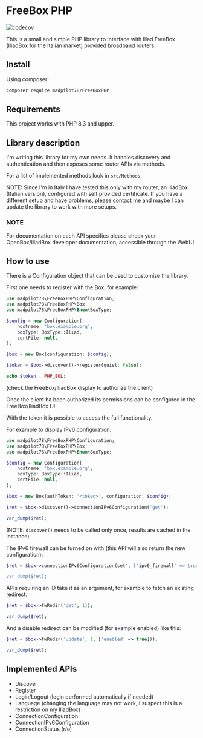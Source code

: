 # FreeBox PHP

[![codecov](https://codecov.io/github/madpilot78/FreeBoxPHP/graph/badge.svg?token=PAAARJT32F)](https://codecov.io/github/madpilot78/FreeBoxPHP)

This is a small and simple PHP library to interface with Iliad FreeBox
(IliadBox for the Italian market) provided broadband routers.

## Install

Using composer:

```sh
composer require madpilot78/FreeBoxPHP
```

## Requirements

This project works with PHP 8.3 and upper.

## Library description

I'm writing this library for my own needs. It handles discovery and
authentication and then exposes some router APIs via methods.

For a list of implemented methods look in `src/Methods`

NOTE: Since I'm in Italy I have tested this only with my router, an
IliadBox (Italian version), configured with self provided certificate.
If you have a different setup and have problems, please contact me
and maybe I can update the library to work with more setups.

### NOTE

For documentation on each API specifics please check your OpenBox/IliadBox
developer documentation, accessible through the WebUI.

## How to use

There is a Configuration object that can be used to customize the library.

First one needs to register with the Box, for example:

```php
use madpilot78\FreeBoxPHP\Configuration;
use madpilot78\FreeBoxPHP\Box;
use madpilot78\FreeBoxPHP\Enum\BoxType;

$config = new Configuration(
    hostname: 'box.example.org',
    boxType: BoxType::Iliad,
    certFile: null,
);

$box = new Box(configuration: $config);

$token = $box->discover()->register(quiet: false);

echo $token . PHP_EOL;
```

(check the FreeBox/IliadBox display to authorize the client)

Once the client ha been authorized its permissions can be configured in
the FreeBox/IliadBox UI.

With the token it is possible to access the full functionality.

For example to display IPv6 configuration:

```php
use madpilot78\FreeBoxPHP\Configuration;
use madpilot78\FreeBoxPHP\Box;
use madpilot78\FreeBoxPHP\Enum\BoxType;

$config = new Configuration(
    hostname: 'box.example.org',
    boxType: BoxType::Iliad,
    certFile: null,
);

$box = new Box(authToken: '<token>', configuration: $config);

$ret = $box->discover()->connectionIPv6Configuration('get');

var_dump($ret);
```

(NOTE: `discover()` needs to be called only once, results are cached in the instance)

The IPv6 firewall can be turned on with (this API will also return the new configuration):

```php
$ret = $box->connectionIPv6Configuration(set', ['ipv6_firewall' => true]);

var_dump($ret);
```

APIs requiring an ID take it as an argument, for example to fetch an existing redirect:

```php
$ret = $box->fwRedir('get', 1));

var_dump($ret);
```

And a disable redirect can be modified (for example enabled) like this:

```php
$ret = $box->fwRedir('update', 1, ['enabled' => true]));

var_dump($ret);
```

## Implemented APIs

- Discover
- Register
- Login/Logout (login performed automatically if needed)
- Language (changing the language may not work, I suspect this is a
  restriction on my IliadBox)
- ConnectionConfiguration
- ConnectionIPv6Configuration
- ConnectionStatus (r/o)
